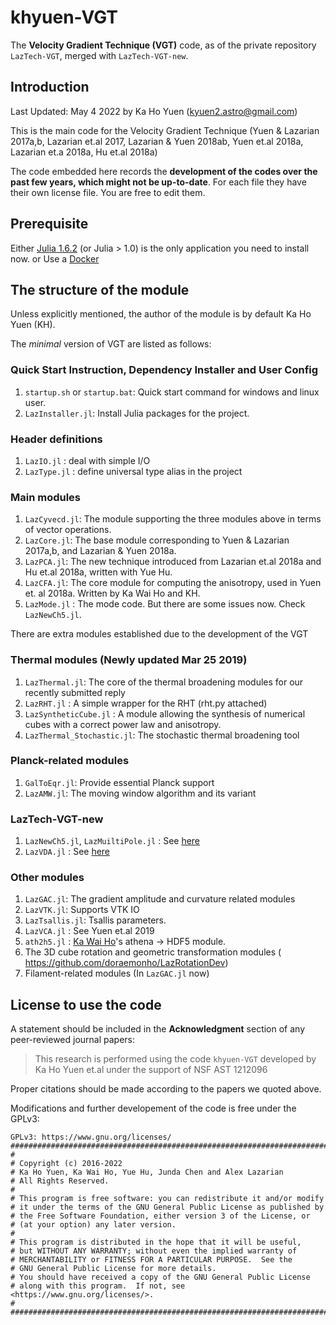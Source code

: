 # khyuen-VGT
The **Velocity Gradient Technique (VGT)** code, as of the private repository `LazTech-VGT`, merged with `LazTech-VGT-new`. 

## Introduction

Last Updated: May 4 2022 by Ka Ho Yuen (kyuen2.astro@gmail.com) 

This is the main code for the Velocity Gradient Technique (Yuen & Lazarian 2017a,b, Lazarian et.al 2017, Lazarian & Yuen 2018ab, Yuen et.al 2018a, Lazarian et.a 2018a, Hu et.al 2018a)

The code embedded here records the **development of the codes over the past few years, which might not be up-to-date**. 
For each file they have their own license file. You are free to edit them.

## Prerequisite

Either
[Julia 1.6.2](https://julialang.org/downloads/) (or Julia > 1.0) is the only application you need to install now.
or 
Use a [Docker](https://hub.docker.com/repository/docker/kyuen2/gsa-hi)

## The structure of the module

Unless explicitly mentioned, the author of the module is by default Ka Ho Yuen (KH). 

The *minimal* version of VGT are listed as follows:

### Quick Start Instruction, Dependency Installer and User Config
1. `startup.sh` or `startup.bat`: Quick start command for windows and linux user.
2. `LazInstaller.jl`: Install Julia packages for the project. 

### Header definitions 
1. `LazIO.jl` : deal with simple I/O 
2. `LazType.jl`  : define universal type alias in the project

### Main modules
1. `LazCyvecd.jl`: The module supporting the three modules above in terms of vector operations.  
2. `LazCore.jl`: The base module corresponding to Yuen & Lazarian 2017a,b, and Lazarian & Yuen 2018a.
3. `LazPCA.jl`: The new technique introduced from Lazarian et.al 2018a and Hu et.al 2018a, written with Yue Hu.
4. `LazCFA.jl`: The core module for computing the anisotropy, used in Yuen et. al 2018a. Written by Ka Wai Ho and KH.
5. `LazMode.jl` : The mode code. But there are some issues now. Check `LazNewCh5.jl`.

There are extra modules established due to the development of the VGT

### Thermal modules (Newly updated Mar 25 2019)
1. `LazThermal.jl`: The core of the thermal broadening modules for our recently submitted reply
2. `LazRHT.jl` : A simple wrapper for the RHT (rht.py attached)
3. `LazSyntheticCube.jl` : A module allowing the synthesis of numerical cubes with a correct power law and anisotropy.
4. `LazThermal_Stochastic.jl`: The stochastic thermal broadening tool

### Planck-related modules
1. `GalToEqr.jl`: Provide essential Planck support
2. `LazAMW.jl`: The moving window algorithm and its variant

### LazTech-VGT-new
1. `LazNewCh5.jl`, `LazMuiltiPole.jl` : See [here](https://github.com/kyuen2/MHD_Mode)
2. `LazVDA.jl` : See [here](https://github.com/kyuen2/LazDDA) 

### Other modules
1. `LazGAC.jl`: The gradient amplitude and curvature related modules
2. `LazVTK.jl`: Supports VTK IO
3. `LazTsallis.jl`: Tsallis parameters.
4. `LazVCA.jl` : See Yuen et.al 2019
5. `ath2h5.jl` : [Ka Wai Ho](https://github.com/doraemonho)'s athena -> HDF5 module.
6. The 3D cube rotation and geometric transformation modules ( https://github.com/doraemonho/LazRotationDev)
7. Filament-related modules (In `LazGAC.jl` now)

## License to use the code

A statement should be included in the **Acknowledgment** section of any peer-reviewed journal papers: 

> This research is performed using the code `khyuen-VGT` developed by Ka Ho Yuen et.al under the support of NSF AST 1212096

Proper citations should be made according to the papers we quoted above. 

Modifications and further developement of the code is free under the GPLv3:

```
GPLv3: https://www.gnu.org/licenses/
##############################################################################
#
# Copyright (c) 2016-2022
# Ka Ho Yuen, Ka Wai Ho, Yue Hu, Junda Chen and Alex Lazarian
# All Rights Reserved.
#
# This program is free software: you can redistribute it and/or modify
# it under the terms of the GNU General Public License as published by
# the Free Software Foundation, either version 3 of the License, or
# (at your option) any later version.
# 
# This program is distributed in the hope that it will be useful,
# but WITHOUT ANY WARRANTY; without even the implied warranty of
# MERCHANTABILITY or FITNESS FOR A PARTICULAR PURPOSE.  See the
# GNU General Public License for more details.
# You should have received a copy of the GNU General Public License
# along with this program.  If not, see <https://www.gnu.org/licenses/>.
#
##############################################################################

```
